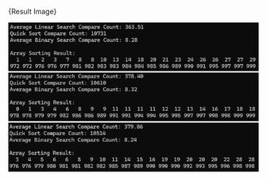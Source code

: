{Result Image}

![](./compareSearches1.png)
![](./compareSearches2.png)
![](./compareSearches3.png)
